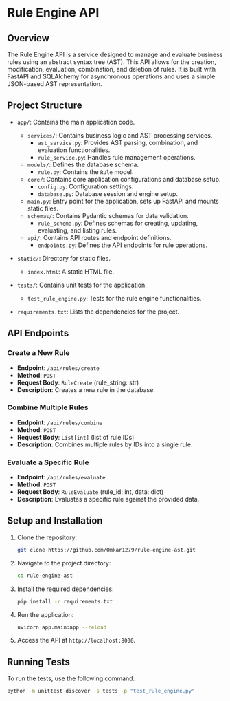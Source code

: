 # Rule Engine API

## Overview

The Rule Engine API is a service designed to manage and evaluate business rules using an abstract syntax tree (AST). This API allows for the creation, modification, evaluation, combination, and deletion of rules. It is built with FastAPI and SQLAlchemy for asynchronous operations and uses a simple JSON-based AST representation.

## Project Structure

- `app/`: Contains the main application code.
  - `services/`: Contains business logic and AST processing services.
    - `ast_service.py`: Provides AST parsing, combination, and evaluation functionalities.
    - `rule_service.py`: Handles rule management operations.
  - `models/`: Defines the database schema.
    - `rule.py`: Contains the `Rule` model.
  - `core/`: Contains core application configurations and database setup.
    - `config.py`: Configuration settings.
    - `database.py`: Database session and engine setup.
  - `main.py`: Entry point for the application, sets up FastAPI and mounts static files.
  - `schemas/`: Contains Pydantic schemas for data validation.
    - `rule_schema.py`: Defines schemas for creating, updating, evaluating, and listing rules.
  - `api/`: Contains API routes and endpoint definitions.
    - `endpoints.py`: Defines the API endpoints for rule operations.

- `static/`: Directory for static files.
  - `index.html`: A static HTML file.
- `tests/`: Contains unit tests for the application.
  - `test_rule_engine.py`: Tests for the rule engine functionalities.
- `requirements.txt`: Lists the dependencies for the project.

## API Endpoints

### Create a New Rule

- **Endpoint**: `/api/rules/create`
- **Method**: `POST`
- **Request Body**: `RuleCreate` (rule_string: str)
- **Description**: Creates a new rule in the database.

### Combine Multiple Rules

- **Endpoint**: `/api/rules/combine`
- **Method**: `POST`
- **Request Body**: `List[int]` (list of rule IDs)
- **Description**: Combines multiple rules by IDs into a single rule.

### Evaluate a Specific Rule

- **Endpoint**: `/api/rules/evaluate`
- **Method**: `POST`
- **Request Body**: `RuleEvaluate` (rule_id: int, data: dict)
- **Description**: Evaluates a specific rule against the provided data.

## Setup and Installation

1. Clone the repository:

   ```bash
   git clone https://github.com/Omkar1279/rule-engine-ast.git
   ```

2. Navigate to the project directory:

   ```bash
   cd rule-engine-ast
   ```

3. Install the required dependencies:

   ```bash
   pip install -r requirements.txt
   ```

4. Run the application:

   ```bash
   uvicorn app.main:app --reload
   ```

5. Access the API at `http://localhost:8000`.

## Running Tests

To run the tests, use the following command:

```bash
python -m unittest discover -s tests -p "test_rule_engine.py"
```
